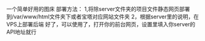 一个简单好用的图床
部署方法：
1,将除server文件夹的项目文件静态网页部署到/var/www/html文件夹下或者宝塔对应网站文件夹
2，根据server里的说明，在VPS上部署后端
好了，可以使用了，打开你的前台网页，设置里填入你server的API地址就行
